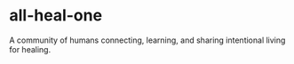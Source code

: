 # all-heal-one
A community of humans connecting, learning, and sharing intentional living for healing.
